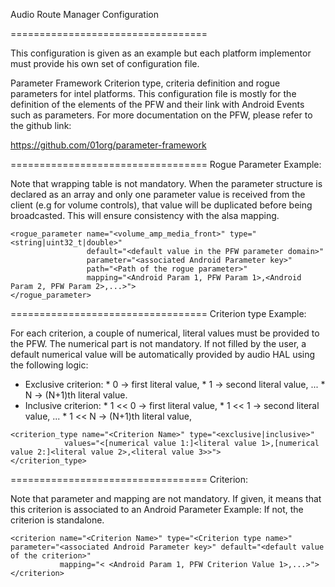 Audio Route Manager Configuration

==================================

This configuration is given as an example but each platform implementor must provide his own set
of configuration file.

Parameter Framework Criterion type, criteria definition and rogue parameters for
intel platforms.
This configuration file is mostly for the definition of the elements of the PFW and their
link with Android Events such as parameters.
For more documentation on the PFW, please refer to the github link:

https://github.com/01org/parameter-framework


==================================
Rogue Parameter Example:

 Note that wrapping table is not mandatory.
 When the parameter structure is declared as an array and only one parameter value
 is received from the client (e.g for volume controls), that value will
 be duplicated before being broadcasted. This will ensure consistency with the alsa mapping.

    <rogue_parameter name="<volume_amp_media_front>" type="<string|uint32_t|double>"
                     default="<default value in the PFW parameter domain>"
                     parameter="<associated Android Parameter key>"
                     path="<Path of the rogue parameter>"
                     mapping="<Android Param 1, PFW Param 1>,<Android Param 2, PFW Param 2>,...>">
    </rogue_parameter>

==================================
Criterion type Example:

 For each criterion, a couple of numerical, literal values must be provided to the PFW.
 The numerical part is not mandatory. If not filled by the user, a default numerical value will be
 automatically provided by audio HAL using the following logic:
   - Exclusive criterion:
          * 0 -> first literal value,
          * 1 -> second literal value,
               ...
          * N -> (N+1)th literal value.
   - Inclusive criterion:
          * 1 << 0 -> first literal value,
          * 1 << 1 -> second literal value,
               ...
          * 1 << N -> (N+1)th literal value,

    <criterion_type name="<Criterion Name>" type="<exclusive|inclusive>"
                values="<[numerical value 1:]<literal value 1>,[numerical value 2:]<literal value 2>,<literal value 3>>">
    </criterion_type>


==================================
Criterion:

 Note that parameter and mapping are not mandatory.
 If given, it means that this criterion is associated to an Android Parameter Example:
 If not, the criterion is standalone.

    <criterion name="<Criterion Name>" type="<Criterion type name>" parameter="<associated Android Parameter key>" default="<default value of the criterion>"
               mapping="< <Android Param 1, PFW Criterion Value 1>,...>">
    </criterion>
